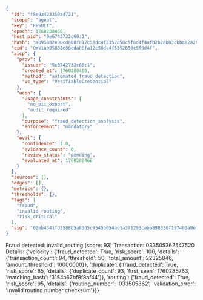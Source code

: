 ```json
{
  "id": "f8e9a423350a4721",
  "scope": "agent",
  "key": "RESULT",
  "epoch": 1760288466,
  "host_pid": "9e6742732c60:1",
  "hash": "ab95882e86cda08fa12c58dc4f5352850c5f0d4f4afb2b28b03cbba82a264747",
  "cid": "QmV1ab95882e86cda08fa12c58dc4f5352850c5f0d4f",
  "aicp": {
    "prov": {
      "issuer": "9e6742732c60:1",
      "created_at": 1760288466,
      "method": "automated_fraud_detection",
      "vc_type": "VerifiableCredential"
    },
    "ucon": {
      "usage_constraints": [
        "no_pii_export",
        "audit_required"
      ],
      "purpose": "fraud_detection_analysis",
      "enforcement": "mandatory"
    },
    "eval": {
      "confidence": 1.0,
      "evidence_count": 0,
      "review_status": "pending",
      "evaluated_at": 1760288466
    }
  },
  "sources": [],
  "edges": [],
  "metrics": {},
  "thresholds": {},
  "tags": [
    "fraud",
    "invalid_routing",
    "risk_critical"
  ],
  "sig": "62eb4341fd3588b5a83d5c9545b654ac1a371295caba898330f197403a9efdd0"
}
```

Fraud detected: invalid_routing (score: 93)
Transaction: 033505362547520
Details: {'velocity': {'fraud_detected': True, 'risk_score': 100, 'details': {'transaction_count': 94, 'threshold': 50, 'total_amount': 22325846, 'amount_threshold': 10000000}}, 'duplicate': {'fraud_detected': True, 'risk_score': 85, 'details': {'duplicate_count': 93, 'first_seen': 1760285763, 'matching_hash': '3154a67bf8f8af44'}}, 'routing': {'fraud_detected': True, 'risk_score': 95, 'details': {'routing_number': '033505362', 'validation_error': 'Invalid routing number checksum'}}}